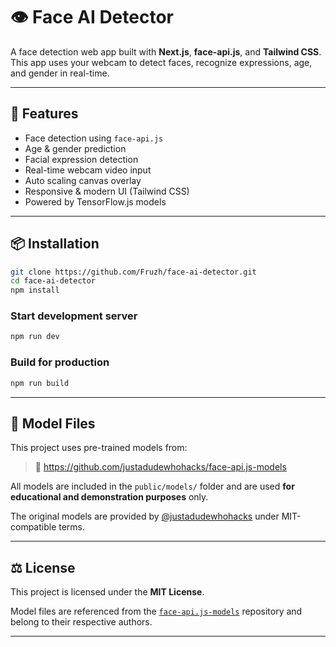 # 👁️ Face AI Detector

A face detection web app built with **Next.js**, **face-api.js**, and **Tailwind CSS**. This app uses your webcam to detect faces, recognize expressions, age, and gender in real-time.

<!-- Live Demo: [https://face-ai-detector.vercel.app](https://face-ai-detector.vercel.app) -->

---

## 🚀 Features

- Face detection using `face-api.js`
- Age & gender prediction
- Facial expression detection
- Real-time webcam video input
- Auto scaling canvas overlay
- Responsive & modern UI (Tailwind CSS)
- Powered by TensorFlow.js models

---

## 📦 Installation

```bash
git clone https://github.com/Fruzh/face-ai-detector.git
cd face-ai-detector
npm install
```

### Start development server
```bash
npm run dev
```

### Build for production
```bash
npm run build
```

---

## 📁 Model Files

This project uses pre-trained models from:

> 🔗 https://github.com/justadudewhohacks/face-api.js-models

All models are included in the `public/models/` folder and are used **for educational and demonstration purposes** only.

The original models are provided by [@justadudewhohacks](https://github.com/justadudewhohacks) under MIT-compatible terms.

---

## ⚖️ License

This project is licensed under the **MIT License**.

Model files are referenced from the [`face-api.js-models`](https://github.com/justadudewhohacks/face-api.js-models) repository and belong to their respective authors.

---